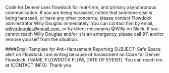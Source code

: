 Code for Denver uses flowdock for real-time, and primary asynchronous communication. If you are being harassed, notice that someone else is being harassed, or have any other concerns, please contact Flowdock administrator Willy Douglas immediately. You can contact him by email, willygdouglas@gmail.com, or by direct messaging @Willy on Slack. 
If you cannot reach Willy Douglas and/or it is an emergency, please call 911 and/or remove yourself from the situation. 

####Email Template for Anti-Harassment Reporting
SUBJECT: Safe Space alert on Flowdock
I am writing because of harassment on Code for Denver Flowdock, (NAME, FLOWDOCK FLOW, DATE OF EVENT). 
You can reach me at (CONTACT INFO). Thank you.
